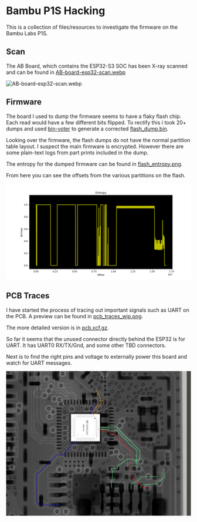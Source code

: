 # Bambu P1S Hacking

This is a collection of files/resources to investigate the firmware on the Bambu Labs P1S.

## Scan

The AB Board, which contains the ESP32-S3 SOC has been X-ray scanned and can be found in [AB-board-esp32-scan.webp](./AP-board-esp32-scan.webp)

![AB-board-esp32-scan.webp](./AP-board-esp32-scan.webp)

## Firmware

The board I used to dump the firmware seems to have a flaky flash chip. Each read would have a few different bits flipped. To rectify this i took 20+ dumps and used [bin-voter](https://github.com/lanrat/bin-voter) to generate a corrected [flash_dump.bin](./flash_dump.bin).

Looking over the firmware, the flash dumps do not have the normal partition table layout. I suspect the main firmware is encrypted. However there are some plain-text logs from part prints included in the dump.

The entropy for the dumped firmware can be found in [flash_entropy.png](./flash_entropy.png).

From here you can see the offsets from the various partitions on the flash.

![flash_entropy.png](./flash_entropy.png)

## PCB Traces

I have started the process of tracing out important signals such as UART on the PCB. A preview can be found in [pcb_traces_wip.png](pcb_traces_wip.png).

The more detailed version is in [pcb.xcf.gz](pcb.xcf.gz).

So far it seems that the unused connector directly behind the ESP32 is for UART. It has UART0 RX/TX/Gnd, and some other TBD connectors.

Next is to find the right pins and voltage to externally power this board and watch for UART messages.

![PCB Traces](pcb_traces_wip.png)
